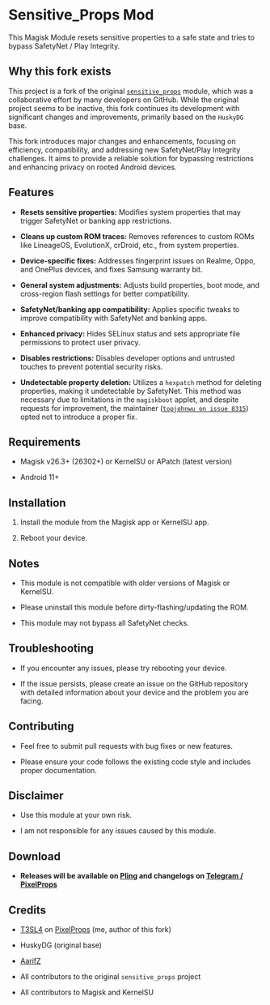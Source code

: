 
# Sensitive_Props Mod

This Magisk Module resets sensitive properties to a safe state and tries to bypass SafetyNet / Play Integrity.

## Why this fork exists

This project is a fork of the original [`sensitive_props`](https://github.com/Magisk-Modules-Alt-Repo/sensitive_props) module, which was a collaborative effort by many developers on GitHub. While the original project seems to be inactive, this fork continues its development with significant changes and improvements, primarily based on the `HuskyDG` base.

This fork introduces major changes and enhancements, focusing on efficiency, compatibility, and addressing new SafetyNet/Play Integrity challenges. It aims to provide a reliable solution for bypassing restrictions and enhancing privacy on rooted Android devices.

## Features

* **Resets sensitive properties:** Modifies system properties that may trigger SafetyNet or banking app restrictions.

* **Cleans up custom ROM traces:** Removes references to custom ROMs like LineageOS, EvolutionX, crDroid, etc., from system properties.

* **Device-specific fixes:** Addresses fingerprint issues on Realme, Oppo, and OnePlus devices, and fixes Samsung warranty bit.

* **General system adjustments:** Adjusts build properties, boot mode, and cross-region flash settings for better compatibility.

* **SafetyNet/banking app compatibility:** Applies specific tweaks to improve compatibility with SafetyNet and banking apps.

* **Enhanced privacy:** Hides SELinux status and sets appropriate file permissions to protect user privacy.

* **Disables restrictions:** Disables developer options and untrusted touches to prevent potential security risks.

* **Undetectable property deletion:** Utilizes a `hexpatch` method for deleting properties, making it undetectable by SafetyNet. This method was necessary due to limitations in the `magiskboot` applet, and despite requests for improvement, the maintainer ([`topjohnwu on issue 8315`](https://github.com/topjohnwu/Magisk/issues/8315)) opted not to introduce a proper fix.

## Requirements

* Magisk v26.3+ (26302+) or KernelSU or APatch (latest version)

* Android 11+

## Installation

1. Install the module from the Magisk app or KernelSU app.

2. Reboot your device.

## Notes

* This module is not compatible with older versions of Magisk or KernelSU.

* Please uninstall this module before dirty-flashing/updating the ROM.

* This module may not bypass all SafetyNet checks.

## Troubleshooting

* If you encounter any issues, please try rebooting your device.

* If the issue persists, please create an issue on the GitHub repository with detailed information about your device and the problem you are facing.

## Contributing

* Feel free to submit pull requests with bug fixes or new features.

* Please ensure your code follows the existing code style and includes proper documentation.

## Disclaimer

* Use this module at your own risk.

* I am not responsible for any issues caused by this module.

## Download

* **Releases will be available on [Pling](https://www.pling.com/p/2129780/) and changelogs on [Telegram / PixelProps](https://t.me/PixelProps)**

## Credits

* [T3SL4](https://t.me/T3SL4) on [PixelProps](https://t.me/PixelProps) (me, author of this fork)

* HuskyDG (original base)

* [AarifZ](https://t.me/Aarifmonu)

* All contributors to the original `sensitive_props` project

* All contributors to Magisk and KernelSU
